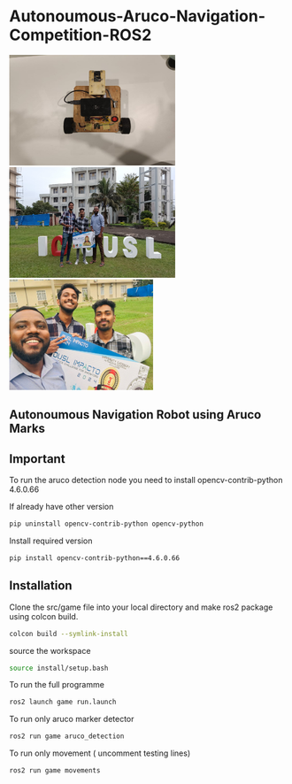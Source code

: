 # Autonoumous-Aruco-Navigation-Competition-ROS2


<div >
  <img src="https://github.com/HashikaChathubhashaka/Autonoumous-Aruco-Navigation-Competition-ROS2/blob/main/Images%20of%20Robot/1.jpeg?raw=true" alt="Robot Image" height="200" width="300"/>
  <img src="https://github.com/HashikaChathubhashaka/Autonoumous-Aruco-Navigation-Competition-ROS2/blob/main/Images%20of%20Robot/3.jpg" alt="Competition Image1" height="200" width="300"/>
<img src="https://github.com/HashikaChathubhashaka/Autonoumous-Aruco-Navigation-Competition-ROS2/blob/main/Images%20of%20Robot/4.jpg" alt="Competition Image2" height="200" width="260"/>
</div>


  <h2> Autonoumous Navigation Robot using Aruco Marks </h2>



## Important
<p>To run the aruco detection node you need to install opencv-contrib-python 4.6.0.66

If already have other version
```bash
pip uninstall opencv-contrib-python opencv-python
```
Install required version
```bash
pip install opencv-contrib-python==4.6.0.66
```

</p>

## Installation
Clone the src/game file into your local directory and make ros2 package using colcon build.

```bash
colcon build --symlink-install 
```


  


source the workspace
```bash
source install/setup.bash
```

To run the full programme
```bash
ros2 launch game run.launch
```

To run only aruco marker detector

```bash
ros2 run game aruco_detection
```

To run only movement ( uncomment testing lines)

```bash
ros2 run game movements
```


